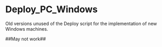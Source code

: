 # Deploy_PC_Windows

Old versions unused of the Deploy script for the implementation of new Windows machines.

##May not work##
